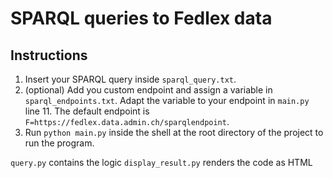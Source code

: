 # SPARQL queries to Fedlex data

## Instructions
1. Insert your SPARQL query inside `sparql_query.txt`.
2. (optional) Add you custom endpoint and assign a variable in `sparql_endpoints.txt`. Adapt the variable to your endpoint in `main.py` line 11. The default endpoint is `F=https://fedlex.data.admin.ch/sparqlendpoint`.
2. Run `python main.py` inside the shell at the root directory of the project to run the program.

`query.py` contains the logic
`display_result.py` renders the code as HTML